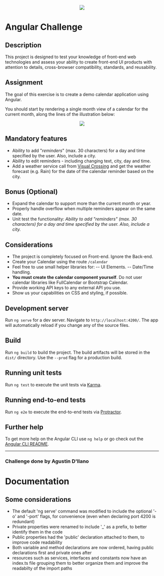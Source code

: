 <div align="center">
    <img src="https://storage.googleapis.com/public-jobsity-bucket/jobsity_logo_small.png"/>
</div>

# Angular Challenge

## Description

This project is designed to test your knowledge of front-end web technologies and assess your ability to create front-​end UI products with attention to details, cross-browser compatibility, standards, and  reusability.

## Assignment

The goal of this exercise is to create a demo calendar application using Angular.

You should start by rendering a single month view of a calendar for the current month, along the lines of the illustration below:
<div align="center">
    <img src="https://raw.githubusercontent.com/Jobsity/ReactChallenge/main/src/assets/CalendarSample.png"/>
</div>

## Mandatory features
 - Ability to add "*reminders*" (max. 30 characters) for a day and time specified by the user. Also, include a city.
 - Ability to edit reminders - including changing text, city, day and time.
 - Add a weather service call from [Visual Crossing](https://www.visualcrossing.com/weather/weather-data-services#) and get the weather forecast (e.g. Rain) for the date of the calendar reminder based on the city.

## Bonus (Optional)

- Expand the calendar to support more than the current month or year.
- Properly handle overflow when multiple reminders appear on the same date.
- Unit test the functionality: *Ability to add "*reminders*" (max. 30 characters) for a day and time specified by the user. Also, include a city.*

## Considerations

 - The project is completely focused on Front-end. Ignore the Back-end.
 - Create your Calendar using the route `/calendar`
 - Feel free to use small helper libraries for:
 -- UI Elements.
 -- Date/Time handling.
 - **You must create the calendar component yourself**. Do not user calendar libraries like FullCalendar or Bootstrap Calendar.
 - Provide working API keys to any external API you use.
 - Show us your capabilities on CSS and styling, if possible.


## Development server

Run `ng serve` for a dev server. Navigate to `http://localhost:4200/`. The app will automatically reload if you change any of the source files.

## Build

Run `ng build` to build the project. The build artifacts will be stored in the `dist/` directory. Use the `--prod` flag for a production build.

## Running unit tests

Run `ng test` to execute the unit tests via [Karma](https://karma-runner.github.io).

## Running end-to-end tests

Run `ng e2e` to execute the end-to-end tests via [Protractor](http://www.protractortest.org/).

## Further help

To get more help on the Angular CLI use `ng help` or go check out the [Angular CLI README](https://github.com/angular/angular-cli/blob/master/README.md).


-----------------------------------------------------------------------------------

### Challenge done by Agustin D'llano
# Documentation

## Some considerations

- The default 'ng serve' command was modified to include the optional '-o' and '-port' flags, for convenience (even when declaring port 4200 is redundant)
- Private properties were renamed to include '_' as a prefix, to better identify them in the code
- Public properties had the 'public' declaration attached to them, to improve code readability
- Both variable and method declarations are now ordered, having public declarations first and private ones after
- resources such as services, interfaces and constants now have an index.ts file grouping them to better organize them and improve the readabilty of the import paths
